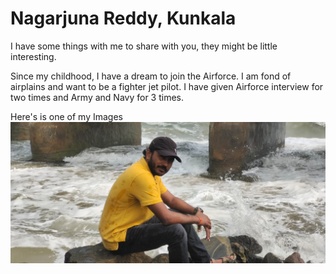 # Nagarjuna Reddy, Kunkala
I have some things with me to share with you, they might be little interesting. 

Since my childhood, I have a dream to join the Airforce. I am fond of airplains and want to be a fighter jet pilot. I have given Airforce interview for two times and Army and Navy for 3 times.

Here's is one of my Images
![Here is my Image](./s562015.jpeg)